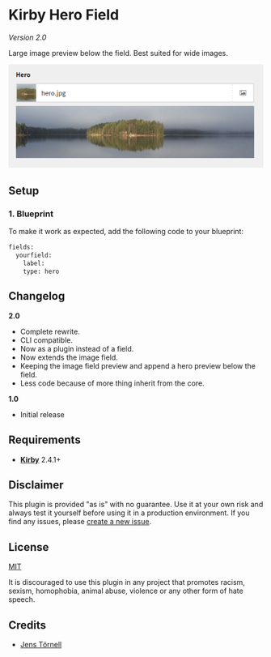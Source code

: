 # Kirby Hero Field

*Version 2.0*

Large image preview below the field. Best suited for wide images.

![](docs/screenshot.png)

## Setup

### 1. Blueprint

To make it work as expected, add the following code to your blueprint:

```
fields:
  yourfield:
    label: 
    type: hero
```

## Changelog

**2.0**

- Complete rewrite.
- CLI compatible.
- Now as a plugin instead of a field.
- Now extends the image field.
- Keeping the image field preview and append a hero preview below the field.
- Less code because of more thing inherit from the core. 

**1.0**

- Initial release

## Requirements

- [**Kirby**](https://getkirby.com/) 2.4.1+

## Disclaimer

This plugin is provided "as is" with no guarantee. Use it at your own risk and always test it yourself before using it in a production environment. If you find any issues, please [create a new issue](https://github.com/jenstornell/kirby-hero-field/issues/new).

## License

[MIT](https://opensource.org/licenses/MIT)

It is discouraged to use this plugin in any project that promotes racism, sexism, homophobia, animal abuse, violence or any other form of hate speech.

## Credits

- [Jens Törnell](https://github.com/jenstornell)